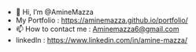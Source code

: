- 👋 Hi, I’m @AmineMazza
- My Portfolio : https://aminemazza.github.io/portfolio/
- 📫 How to contact me : Aminemazza6@gmail.com
- linkedIn : https://www.linkedin.com/in/amine-mazza/ 
